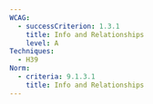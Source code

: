```yaml
---
WCAG:
  - successCriterion: 1.3.1
    title: Info and Relationships
    level: A
Techniques:
  - H39
Norm:
  - criteria: 9.1.3.1
    title: Info and Relationships
---
```

